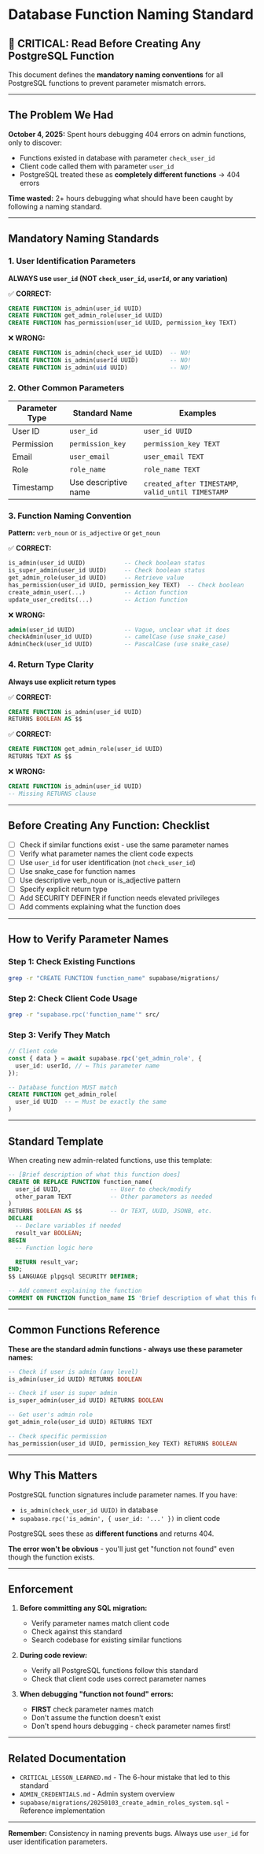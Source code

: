 # Database Function Naming Standard

## 🚨 CRITICAL: Read Before Creating Any PostgreSQL Function

This document defines the **mandatory naming conventions** for all PostgreSQL functions to prevent parameter mismatch errors.

---

## The Problem We Had

**October 4, 2025:** Spent hours debugging 404 errors on admin functions, only to discover:

- Functions existed in database with parameter `check_user_id`
- Client code called them with parameter `user_id`
- PostgreSQL treated these as **completely different functions** → 404 errors

**Time wasted:** 2+ hours debugging what should have been caught by following a naming standard.

---

## Mandatory Naming Standards

### 1. User Identification Parameters

**ALWAYS use `user_id` (NOT `check_user_id`, `userId`, or any variation)**

✅ **CORRECT:**

```sql
CREATE FUNCTION is_admin(user_id UUID)
CREATE FUNCTION get_admin_role(user_id UUID)
CREATE FUNCTION has_permission(user_id UUID, permission_key TEXT)
```

❌ **WRONG:**

```sql
CREATE FUNCTION is_admin(check_user_id UUID)  -- NO!
CREATE FUNCTION is_admin(userId UUID)         -- NO!
CREATE FUNCTION is_admin(uid UUID)            -- NO!
```

### 2. Other Common Parameters

| Parameter Type | Standard Name        | Examples                                           |
| -------------- | -------------------- | -------------------------------------------------- |
| User ID        | `user_id`            | `user_id UUID`                                     |
| Permission     | `permission_key`     | `permission_key TEXT`                              |
| Email          | `user_email`         | `user_email TEXT`                                  |
| Role           | `role_name`          | `role_name TEXT`                                   |
| Timestamp      | Use descriptive name | `created_after TIMESTAMP`, `valid_until TIMESTAMP` |

### 3. Function Naming Convention

**Pattern:** `verb_noun` or `is_adjective` or `get_noun`

✅ **CORRECT:**

```sql
is_admin(user_id UUID)           -- Check boolean status
is_super_admin(user_id UUID)     -- Check boolean status
get_admin_role(user_id UUID)     -- Retrieve value
has_permission(user_id UUID, permission_key TEXT)  -- Check boolean
create_admin_user(...)           -- Action function
update_user_credits(...)         -- Action function
```

❌ **WRONG:**

```sql
admin(user_id UUID)              -- Vague, unclear what it does
checkAdmin(user_id UUID)         -- camelCase (use snake_case)
AdminCheck(user_id UUID)         -- PascalCase (use snake_case)
```

### 4. Return Type Clarity

**Always use explicit return types**

✅ **CORRECT:**

```sql
CREATE FUNCTION is_admin(user_id UUID)
RETURNS BOOLEAN AS $$
```

✅ **CORRECT:**

```sql
CREATE FUNCTION get_admin_role(user_id UUID)
RETURNS TEXT AS $$
```

❌ **WRONG:**

```sql
CREATE FUNCTION is_admin(user_id UUID)
-- Missing RETURNS clause
```

---

## Before Creating Any Function: Checklist

- [ ] Check if similar functions exist - use the same parameter names
- [ ] Verify what parameter names the client code expects
- [ ] Use `user_id` for user identification (not `check_user_id`)
- [ ] Use snake_case for function names
- [ ] Use descriptive verb_noun or is_adjective pattern
- [ ] Specify explicit return type
- [ ] Add SECURITY DEFINER if function needs elevated privileges
- [ ] Add comments explaining what the function does

---

## How to Verify Parameter Names

### Step 1: Check Existing Functions

```bash
grep -r "CREATE FUNCTION function_name" supabase/migrations/
```

### Step 2: Check Client Code Usage

```bash
grep -r "supabase.rpc('function_name'" src/
```

### Step 3: Verify They Match

```typescript
// Client code
const { data } = await supabase.rpc('get_admin_role', {
  user_id: userId, // ← This parameter name
});
```

```sql
-- Database function MUST match
CREATE FUNCTION get_admin_role(
  user_id UUID  -- ← Must be exactly the same
)
```

---

## Standard Template

When creating new admin-related functions, use this template:

```sql
-- [Brief description of what this function does]
CREATE OR REPLACE FUNCTION function_name(
  user_id UUID,              -- User to check/modify
  other_param TEXT           -- Other parameters as needed
)
RETURNS BOOLEAN AS $$        -- Or TEXT, UUID, JSONB, etc.
DECLARE
  -- Declare variables if needed
  result_var BOOLEAN;
BEGIN
  -- Function logic here

  RETURN result_var;
END;
$$ LANGUAGE plpgsql SECURITY DEFINER;

-- Add comment explaining the function
COMMENT ON FUNCTION function_name IS 'Brief description of what this function does and when to use it';
```

---

## Common Functions Reference

**These are the standard admin functions - always use these parameter names:**

```sql
-- Check if user is admin (any level)
is_admin(user_id UUID) RETURNS BOOLEAN

-- Check if user is super admin
is_super_admin(user_id UUID) RETURNS BOOLEAN

-- Get user's admin role
get_admin_role(user_id UUID) RETURNS TEXT

-- Check specific permission
has_permission(user_id UUID, permission_key TEXT) RETURNS BOOLEAN
```

---

## Why This Matters

PostgreSQL function signatures include parameter names. If you have:

- `is_admin(check_user_id UUID)` in database
- `supabase.rpc('is_admin', { user_id: '...' })` in client code

PostgreSQL sees these as **different functions** and returns 404.

**The error won't be obvious** - you'll just get "function not found" even though the function exists.

---

## Enforcement

1. **Before committing any SQL migration:**
   - Verify parameter names match client code
   - Check against this standard
   - Search codebase for existing similar functions

2. **During code review:**
   - Verify all PostgreSQL functions follow this standard
   - Check that client code uses correct parameter names

3. **When debugging "function not found" errors:**
   - **FIRST** check parameter names match
   - Don't assume the function doesn't exist
   - Don't spend hours debugging - check parameter names first!

---

## Related Documentation

- `CRITICAL_LESSON_LEARNED.md` - The 6-hour mistake that led to this standard
- `ADMIN_CREDENTIALS.md` - Admin system overview
- `supabase/migrations/20250103_create_admin_roles_system.sql` - Reference implementation

---

**Remember:** Consistency in naming prevents bugs. Always use `user_id` for user identification parameters.
